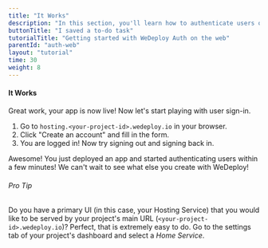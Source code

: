 ```yaml
---
title: "It Works"
description: "In this section, you'll learn how to authenticate users on the web using the WeDeploy API Client."
buttonTitle: "I saved a to-do task"
tutorialTitle: "Getting started with WeDeploy Auth on the web"
parentId: "auth-web"
layout: "tutorial"
time: 30
weight: 8
---
```


#### It Works

Great work, your app is now live! Now let's start playing with user sign-in.

1. Go to `hosting.<your-project-id>.wedeploy.io` in your browser.
2. Click "Create an account" and fill in the form.
3. You are logged in! Now try signing out and signing back in.

Awesome! You just deployed an app and started authenticating users within a few minutes! We can't wait to see what else you create with WeDeploy! 

<aside>

###### <span class="icon-16-star"></span> Pro Tip

Do you have a primary UI (in this case, your Hosting Service) that you would like to be served by your project's main URL (`<your-project-id>.wedeploy.io`)? Perfect, that is extremely easy to do. Go to the settings tab of your project's dashboard and select a _Home Service_.

</aside>
